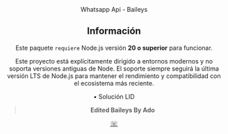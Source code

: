 <div align='center'>Whatsapp Api - Baileys</div>

<div align='center'>



## Información

Este paquete `requiere` Node.js versión **20 o superior** para funcionar.

Este proyecto está explícitamente dirigido a entornos modernos y no soporta versiones antiguas de Node. El soporte siempre seguirá la última versión LTS de Node.js para mantener el rendimiento y compatibilidad con el ecosistema más reciente.

• Solución LID

> **Edited Baileys By Ado**

[☏](https://wa.me/50493732693)

